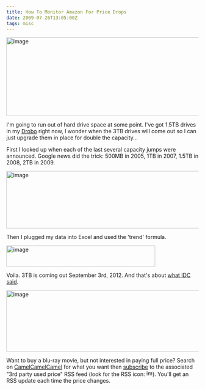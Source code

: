 ```yaml
---
title: How To Monitor Amazon For Price Drops
date: 2009-07-26T13:05:00Z
tags: misc
---
```

<img alt="image" height="206" src="https://ggr_com.s3.amazonaws.com/images/hard-drive-prediction.png" width="512" />
<br/>

I'm going to run out of hard drive space at some point.  I've got 1.5TB drives in my [Drobo][1] right now, I wonder when the 3TB drives will come out so I can just upgrade them in place for double the capacity...

First I looked up when each of the last several capacity jumps were announced.  Google news did the trick: 500MB in 2005, 1TB in 2007, 1.5TB in 2008, 2TB in 2009.

<img alt="image" height="150" src="https://ggr_com.s3.amazonaws.com/images/excel-hard-drive-sheet.png" width="855" />

Then I plugged my data into Excel and used the 'trend' formula.

<img alt="image" height="55" src="https://ggr_com.s3.amazonaws.com/images/excel-formula-bar.png" width="390" />

Voila.  3TB is coming out September 3rd, 2012.  And that's about [what IDC said][2].

<img alt="image" height="161" src="https://ggr_com.s3.amazonaws.com/images/price-history-graph.jpg" width="512" />

Want to buy a blu-ray movie, but not interested in paying full price?  Search on [CamelCamelCamel][3] for what you want then [subscribe][4] to the associated "3rd party used price" RSS feed (look for the RSS icon: <img alt="image" height="16" src="https://ggr_com.s3.amazonaws.com/images/rss.png" width="16" />).  You'll get an RSS update each time the price changes.

 [1]: http://www.drobo.com/products/drobo.php
 [2]: http://www.tomshardware.com/news/IDC-HDD-SSD,5527.html
 [3]: http://camelcamelcamel.com/
 [4]: /how-to-subscribe-to-a-website.html
